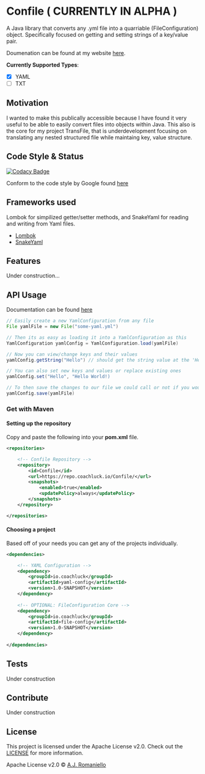 # Confile ( CURRENTLY IN ALPHA )
A Java library that converts any .yml file into a quarriable (FileConfiguration) object. Specifically focused on getting and setting strings of a key/value pair.

Doumenation can be found at my website [here](https://confile.coachluck.io).

**Currently Supported Types**:
- [X] YAML
- [ ] TXT

## Motivation
I wanted to make this publically accessible because I have found it very useful to be able to easily convert files into objects within Java. This also is the core for my project TransFile, that is underdevelopment focusing on translating any nested structured file while maintaing key, value structure.

## Code Style & Status
[![Codacy Badge](https://app.codacy.com/project/badge/Grade/46a1abe29c9548909ad142206973f31d)](https://www.codacy.com/gh/CoachLuck/Confile/dashboard?utm_source=github.com&amp;utm_medium=referral&amp;utm_content=CoachLuck/Confile&amp;utm_campaign=Badge_Grade)

Conform to the code style by Google found [here](https://google.github.io/styleguide/javaguide.html)

## Frameworks used
Lombok for simpilized getter/setter methods, and SnakeYaml for reading and writing from Yaml files.

- [Lombok](https://projectlombok.org/)
- [SnakeYaml](https://mvnrepository.com/artifact/org.yaml/snakeyaml)

## Features
Under construction...

## API Usage
Documentation can be found [here](confile.coachlucl.io)

```Java
// Easily create a new YamlConfiguration from any file
File yamlFile = new File("some-yaml.yml")

// Then its as easy as loading it into a YamlConfiguration as this
YamlConfiguration yamlConfig = YamlConfiguration.load(yamlFile)

// Now you can view/change keys and their values
yamlConfig.getString("Hello") // should get the string value at the 'Hello' key of the yaml file if non existang it will be null

// You can also set new keys and values or replace existing ones
yamlConfig.set("Hello", "Hello World!)

// To then save the changes to our file we could call or not if you would like to maintain file integrity.
yamlConfig.save(yamlFile)

```

### Get with Maven

#### Setting up the repository
Copy and paste the following into your **pom.xml** file.
```XML
<repositories>

    <!-- Confile Repository -->
    <repository>
        <id>Confile</id>
        <url>https://repo.coachluck.io/Confile/</url>
        <snapshots>
            <enabled>true</enabled>
            <updatePolicy>always</updatePolicy>
        </snapshots>
    </repository>

</repositories>
```

#### Choosing a project

Based off of your needs you can get any of the projects individually.
```XML
<dependencies>

    <!-- YAML Configuration -->
    <dependency>
        <groupId>io.coachluck</groupId>
        <artifactId>yaml-config</artifactId>
        <version>1.0-SNAPSHOT</version>
    </dependency>
    
    <!-- OPTIONAL: FileConfiguration Core -->
    <dependency>
        <groupId>io.coachluck</groupId>
        <artifactId>file-config</artifactId>
        <version>1.0-SNAPSHOT</version>
    </dependency>
    
</dependencies>
```

## Tests
Under construction

## Contribute
Under construction

## License
This project is licensed under the Apache License v2.0. Check out the [LICENSE](https://github.com/CoachLuck/Confile/blob/main/LICENSE) for more information.

Apache License v2.0 © [A.J. Romaniello](https://github.com/CoachLuck)
